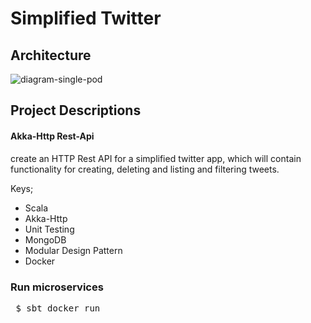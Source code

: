 # Simplified Twitter 
## Architecture
![diagram-single-pod](https://user-images.githubusercontent.com/45178489/168088052-0cc23e92-3d4f-4533-81a4-afae65815023.png)
## Project Descriptions
#### **Akka-Http Rest-Api**
create an HTTP Rest API for a simplified twitter app, which will contain functionality for creating, deleting and listing and filtering tweets.

Keys;
- Scala
- Akka-Http
- Unit Testing
- MongoDB 
- Modular Design Pattern
- Docker

### Run microservices

<pre> $ sbt docker run </pre>
